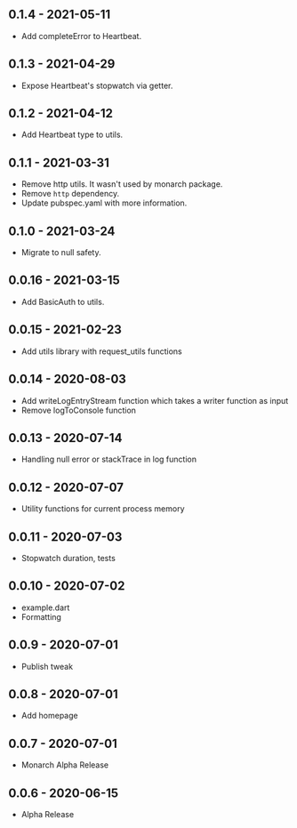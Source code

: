 ## 0.1.4 - 2021-05-11
- Add completeError to Heartbeat.

## 0.1.3 - 2021-04-29
- Expose Heartbeat's stopwatch via getter.

## 0.1.2 - 2021-04-12
- Add Heartbeat type to utils.

## 0.1.1 - 2021-03-31
- Remove http utils. It wasn't used by monarch package.
- Remove `http` dependency.
- Update pubspec.yaml with more information.

## 0.1.0 - 2021-03-24
- Migrate to null safety.

## 0.0.16 - 2021-03-15
- Add BasicAuth to utils.

## 0.0.15 - 2021-02-23
- Add utils library with request_utils functions

## 0.0.14 - 2020-08-03
- Add writeLogEntryStream function which takes a writer function as input
- Remove logToConsole function

## 0.0.13 - 2020-07-14
- Handling null error or stackTrace in log function

## 0.0.12 - 2020-07-07
- Utility functions for current process memory

## 0.0.11 - 2020-07-03
- Stopwatch duration, tests

## 0.0.10 - 2020-07-02
- example.dart
- Formatting

## 0.0.9 - 2020-07-01
- Publish tweak

## 0.0.8 - 2020-07-01
- Add homepage

## 0.0.7 - 2020-07-01
- Monarch Alpha Release

## 0.0.6 - 2020-06-15
- Alpha Release

